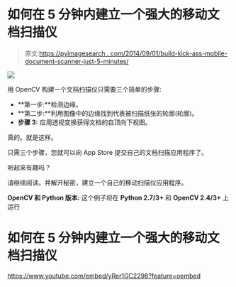 # 如何在 5 分钟内建立一个强大的移动文档扫描仪

> 原文:[https://pyimagesearch . com/2014/09/01/build-kick-ass-mobile-document-scanner-just-5-minutes/](https://pyimagesearch.com/2014/09/01/build-kick-ass-mobile-document-scanner-just-5-minutes/)

[![](../Images/f4893d6a2865f6495326499693e9bfa4.png)](https://pyimagesearch.com/wp-content/uploads/2014/08/receipt-scanned.jpg)

用 OpenCV 构建一个文档扫描仪只需要三个简单的步骤:

*   **第一步:**检测边缘。
*   **第二步:**利用图像中的边缘找到代表被扫描纸张的轮廓(轮廓)。
*   **步骤 3:** 应用透视变换获得文档的自顶向下视图。

真的。就是这样。

只需三个步骤，您就可以向 App Store 提交自己的文档扫描应用程序了。

听起来有趣吗？

请继续阅读。并解开秘密，建立一个自己的移动扫描仪应用程序。

**OpenCV 和 Python 版本:**
这个例子将在 **Python 2.7/3+** 和 **OpenCV 2.4/3+** 上运行

# 如何在 5 分钟内建立一个强大的移动文档扫描仪

<https://www.youtube.com/embed/yRer1GC2298?feature=oembed>